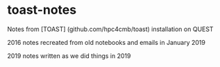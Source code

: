 # toast-notes
Notes from [TOAST] (github.com/hpc4cmb/toast) installation on QUEST

2016 notes recreated from old notebooks and emails in January 2019

2019 notes written as we did things in 2019
